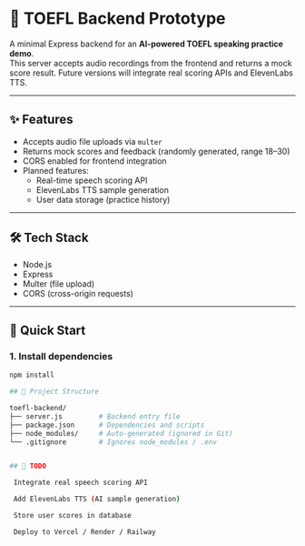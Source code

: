 # 🎤 TOEFL Backend Prototype

A minimal Express backend for an **AI-powered TOEFL speaking practice demo**.  
This server accepts audio recordings from the frontend and returns a mock score result. Future versions will integrate real scoring APIs and ElevenLabs TTS.

---

## ✨ Features
- Accepts audio file uploads via `multer`
- Returns mock scores and feedback (randomly generated, range 18–30)
- CORS enabled for frontend integration
- Planned features:
  - Real-time speech scoring API
  - ElevenLabs TTS sample generation
  - User data storage (practice history)

---

## 🛠 Tech Stack
- Node.js
- Express
- Multer (file upload)
- CORS (cross-origin requests)

---

## 🚀 Quick Start

### 1. Install dependencies
```bash
npm install

## 📂 Project Structure

toefl-backend/
├── server.js         # Backend entry file
├── package.json      # Dependencies and scripts
├── node_modules/     # Auto-generated (ignored in Git)
└── .gitignore        # Ignores node_modules / .env


## 📌 TODO

 Integrate real speech scoring API

 Add ElevenLabs TTS (AI sample generation)

 Store user scores in database

 Deploy to Vercel / Render / Railway